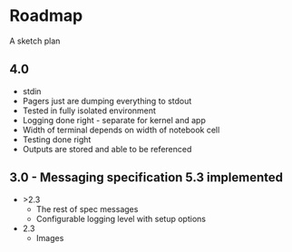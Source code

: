 # Roadmap
A sketch plan

## 4.0
  - stdin
  - Pagers just are dumping everything to stdout
  - Tested in fully isolated environment
  - Logging done right - separate for kernel and app
  - Width of terminal depends on width of notebook cell
  - Testing done right
  - Outputs are stored and able to be referenced

## 3.0 - Messaging specification 5.3 implemented
- \>2.3
  - The rest of spec messages
  - Configurable logging level with setup options
- 2.3
  - Images

